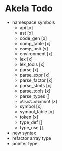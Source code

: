 # Akela Todo
* namespace symbols
  * api [x]
  * ast [x]
  * code_gen [x]
  * comp_table [x]
  * comp_unit [x]
  * environment [x]
  * lex [x]
  * lex_tools [x]
  * parse [x]
  * parse_expr [x]
  * parse_factor [x]
  * parse_stmts [x]
  * parse_tools [x]
  * parse_types []
  * struct_element [x]
  * symbol [x]
  * symbol_table [x]
  * token [x]
  * type_def []
  * type_use []
* new syntax
* refactor array type
* pointer type